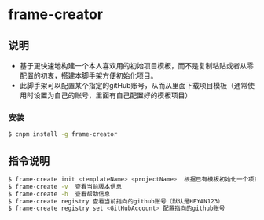 # frame-creator

## 说明

- 基于更快速地构建一个本人喜欢用的初始项目模板，而不是复制粘贴或者从零配置的初衷，搭建本脚手架方便初始化项目。
- 此脚手架可以配置某个指定的gitHub账号，从而从里面下载项目模板（通常使用时设置为自己的账号，里面有自己配置好的模板项目）

### 安装

```bash
$ cnpm install -g frame-creator
```

## 指令说明

```bash
$ frame-create init <templateName> <projectName>  根据已有模板初始化一个项目
$ frame-create -v  查看当前版本信息
$ frame-create -h  查看帮助信息
$ frame-create registry 查看当前指向的github账号（默认是HEYAN123）
$ frame-create registry set <GitHubAccount> 配置指向的github账号
```